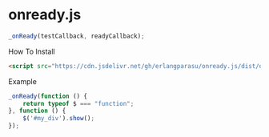 # onready.js

```js
_onReady(testCallback, readyCallback);
```

How To Install
```html
<script src="https://cdn.jsdelivr.net/gh/erlangparasu/onready.js/dist/onready.js"></script>
```

Example
```js
_onReady(function () {
    return typeof $ === "function";
}, function () {
    $('#my_div').show();
});
```
